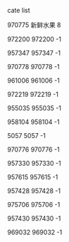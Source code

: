 cate list

970775 新鲜水果 8

972200 972200 -1

957347 957347 -1

970778 970778 -1

961006 961006 -1

972219 972219 -1

955035 955035 -1

958104 958104 -1

5057 5057 -1

970776 970776 -1

957330 957330 -1

957615 957615 -1

957428 957428 -1

975706 975706 -1

957430 957430 -1

969032 969032 -1

